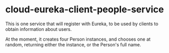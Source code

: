 # cloud-eureka-client-people-service

This is one service that will register with Eureka, to be used by clients to obtain information about users.

At the moment, it creates four Person instances, and chooses one at random, returning either the instance, or the Person's full name.